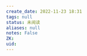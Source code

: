 ```yaml
---
create_date: 2022-11-23 18:31
tags: null
status: 未阅读 
aliases: null
notes: False
ZK: 
uid: 
---
```



